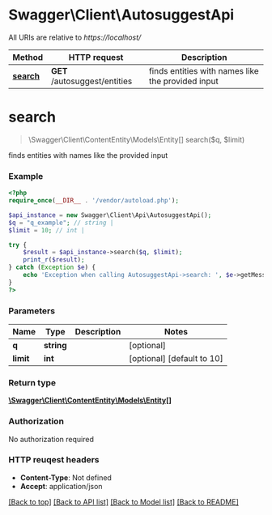 # Swagger\Client\AutosuggestApi

All URIs are relative to *https://localhost/*

Method | HTTP request | Description
------------- | ------------- | -------------
[**search**](AutosuggestApi.md#search) | **GET** /autosuggest/entities | finds entities with names like the provided input


# **search**
> \Swagger\Client\ContentEntity\Models\Entity[] search($q, $limit)

finds entities with names like the provided input



### Example 
```php
<?php
require_once(__DIR__ . '/vendor/autoload.php');

$api_instance = new Swagger\Client\Api\AutosuggestApi();
$q = "q_example"; // string | 
$limit = 10; // int | 

try { 
    $result = $api_instance->search($q, $limit);
    print_r($result);
} catch (Exception $e) {
    echo 'Exception when calling AutosuggestApi->search: ', $e->getMessage(), "\n";
}
?>
```

### Parameters

Name | Type | Description  | Notes
------------- | ------------- | ------------- | -------------
 **q** | **string**|  | [optional] 
 **limit** | **int**|  | [optional] [default to 10]

### Return type

[**\Swagger\Client\ContentEntity\Models\Entity[]**](Entity.md)

### Authorization

No authorization required

### HTTP reuqest headers

 - **Content-Type**: Not defined
 - **Accept**: application/json

[[Back to top]](#) [[Back to API list]](../README.md#documentation-for-api-endpoints) [[Back to Model list]](../README.md#documentation-for-models) [[Back to README]](../README.md)

